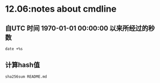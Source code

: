 # 12.06:notes about cmdline
## 自UTC 时间 1970-01-01 00:00:00 以来所经过的秒数
`date +%s`
## 计算hash值
`sha256sum README.md`
